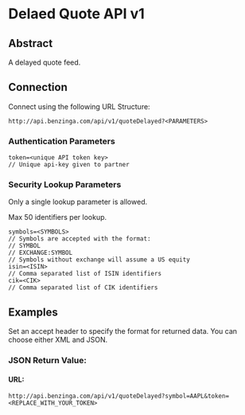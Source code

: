 # Delaed Quote API v1

## Abstract

A delayed quote feed.

## Connection 

Connect using the following URL Structure:

```
http://api.benzinga.com/api/v1/quoteDelayed?<PARAMETERS>
```

### Authentication Parameters

```
token=<unique API token key>
// Unique api-key given to partner
```

### Security Lookup Parameters

Only a single lookup parameter is allowed.

Max 50 identifiers per lookup.

```
symbols=<SYMBOLS>
// Symbols are accepted with the format:
// SYMBOL
// EXCHANGE:SYMBOL
// Symbols without exchange will assume a US equity
isin=<ISIN>
// Comma separated list of ISIN identifiers
cik=<CIK>
// Comma separated list of CIK identifiers

```

## Examples

Set an accept header to specify the format for returned data. You can choose either XML and JSON.

### JSON Return Value:

#### URL:

```
http://api.benzinga.com/api/v1/quoteDelayed?symbol=AAPL&token=<REPLACE_WITH_YOUR_TOKEN>
```